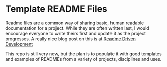 # Template README Files

Readme files are a common way of sharing basic, human readable documentation for a project. While they are often written last, I would encourage everyone to write theirs first and update it as the project progresses. A really nice blog post on this is at [Readme Driven Development](http://tom.preston-werner.com/2010/08/23/readme-driven-development.html)

This repo is still very new, but the plan is to populate it with good templates and examples of READMEs from a variety of projects, disciplines and uses.
